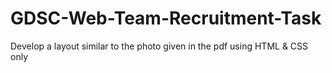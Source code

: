 # GDSC-Web-Team-Recruitment-Task
Develop a layout similar to the photo given in the pdf   using HTML &amp; CSS only 
